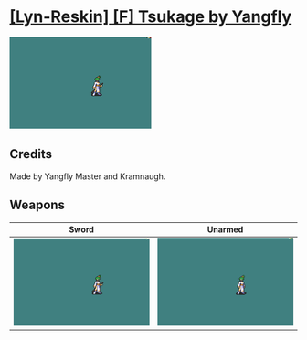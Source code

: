 # [\[Lyn-Reskin\] \[F\] Tsukage by Yangfly](./)

<img src="./1.%20Sword/Sword_000.png" alt="[Lyn-Reskin] [F] Tsukage by Yangfly standing" />

## Credits

Made by Yangfly Master and Kramnaugh.

## Weapons


|Sword |Unarmed |
|  :---: | :---: |
| <img alt="Sword animation" src="./1.%20Sword/Sword.gif" /> | <img alt="Unarmed animation" src="./8.%20Unarmed/Unarmed.gif" /> |
